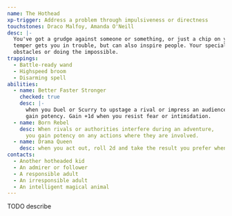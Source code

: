 ```yaml
---
name: The Hothead
xp-trigger: Address a problem through impulsiveness or directness
touchstones: Draco Malfoy, Amanda O'Neill
desc: |-
  You've got a grudge against someone or something, or just a chip on your shoulder. Your short
  temper gets you in trouble, but can also inspire people. Your special thing is pushing through
  obstacles or doing the impossible.
trappings:
  - Battle­-ready wand
  - High­speed broom
  - Disarming spell
abilities:
  - name: Better Faster Stronger
    checked: true
    desc: |-
      when you Duel or Scurry to upstage a rival or impress an audience,
      gain potency. Gain +1d when you resist fear or intimidation.
  - name: Born Rebel
    desc: When rivals or authorities interfere during an adventure,
      you gain potency on any actions where they are involved.
  - name: Drama Queen
    desc: when you act out, roll 2d and take the result you prefer when clearing stress. Anyone pulled into your drama may do the same.
contacts:
  - Another hot­headed kid
  - An admirer or follower
  - A responsible adult
  - An irresponsible adult
  - An intelligent magical animal
---
```


TODO describe